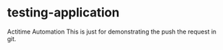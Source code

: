 # testing-application
Actitime Automation
This is just for demonstrating the push the request in git.
